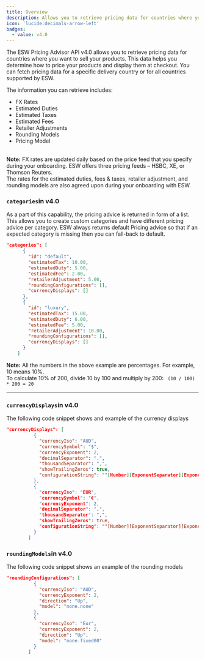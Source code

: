 ```yaml
---
title: Overview
description: Allows you to retrieve pricing data for countries where you want to sell your products
icon: 'lucide:decimals-arrow-left'
badges:
  - value: v4.0 
---
```


<section class="space-y-4">
  <p class="text-neutral-700 dark:text-neutral-300">
    The <span class="text-primary font-medium">ESW Pricing Advisor API v4.0</span> allows you to retrieve pricing data for countries where you want to sell your products. This data helps you determine how to price your products and display them at checkout.
    You can fetch pricing data for a specific delivery country or for all countries supported by ESW.
  </p>
  <p class="text-neutral-700 dark:text-neutral-300">
    The information you can retrieve includes:
  </p>
  <ul role="list" class="list-disc marker:text-primary pl-6 space-y-1 text-neutral-700 dark:text-neutral-300">
    <li>FX Rates</li>
    <li>Estimated Duties</li>
    <li>Estimated Taxes</li>
    <li>Estimated Fees</li>
    <li>Retailer Adjustments</li>
    <li>Rounding Models</li>
    <li>Pricing Model</li>
  </ul>
</section>

<br />

<div class="rounded-xl border border-sky-100 bg-sky-50 dark:border-sky-900 dark:bg-sky-950 p-5 text-sm text-sky-800 dark:text-sky-200 shadow-sm">
  <strong class="block mb-1 text-sky-600 dark:text-sky-300 font-semibold">Note:</strong>
  FX rates are updated daily based on the price feed that you specify during your onboarding. ESW offers three pricing feeds – 
  <span class="font-medium">HSBC</span>, 
  <span class="font-medium">XE</span>, or 
  <span class="font-medium">Thomson Reuters</span>.
  <br />
  The rates for the 
  <span class="font-medium">estimated duties, fees &amp; taxes</span>, 
  <span class="font-medium">retailer adjustment</span>, and 
  <span class="font-medium">rounding models</span> are also agreed upon during your onboarding with ESW.
</div>


### <code class="text-sky-700 dark:text-sky-300 font-mono text-[0.85rem]">categories</code>in v4.0

As a part of this capability, the pricing advice is returned in form of a list. This allows you to create custom categories and have different pricing advice per category. ESW always returns default Pricing advice so that if an expected category is missing then you can fall-back to default.

```json [categories]
"categories": [
      {
        "id": "default",
        "estimatedTax": 10.00,
        "estimatedDuty": 5.00,
        "estimatedFee": 2.00,	
        "retailerAdjustment": 5.00,
        "roundingConfigurations": [],
        "currencyDisplays": []
      },
      {
        "id": "luxury",
        "estimatedTax": 15.00,
        "estimatedDuty": 6.00,
        "estimatedFee": 5.00,	
        "retailerAdjustment": 10.00,
        "roundingConfigurations": [],
        "currencyDisplays": []
      }
    ]
```    

<div class="rounded-xl border border-sky-100 bg-sky-50 dark:border-sky-900 dark:bg-sky-950 p-5 text-sm text-sky-800 dark:text-sky-200 shadow-sm">
  <strong class="block mb-1 text-sky-600 dark:text-sky-300 font-semibold">Note:</strong>
  All the numbers in the above example are percentages. For example,
  <span class="font-medium">10</span> means <span class="font-medium">10%</span>.
  <br />
  To calculate 10% of 200, divide 10 by 100 and multiply by 200:
  <code class="text-sky-700 dark:text-sky-300 font-mono text-[0.85rem]"> (10 / 100) * 200 = 20 </code>
</div>


---

### <code class="text-sky-700 dark:text-sky-300 font-mono text-[0.85rem]">currencyDisplays</code>in v4.0

The following code snippet shows and example of the currency displays

```json [currencyDisplays]
"currencyDisplays": [
          {
            "currencyIso": "AUD",
            "currencySymbol": "$",
            "currencyExponent": 2,
            "decimalSeparator": ".",
            "thousandSeparator": ",",
            "showTrailingZeros": true,
            "configurationString": ""[Number][ExponentSeparator][Exponent] [CurrencyISO]"
          },
          {
            "currencyIso": "EUR",
            "currencySymbol": "€",
            "currencyExponent": 2,
            "decimalSeparator": ".",
            "thousandSeparator": ",",
            "showTrailingZeros": true,
            "configurationString": ""[Number][ExponentSeparator][Exponent] [CurrencyISO]"
          }
        ]
```

### <code class="text-sky-700 dark:text-sky-300 font-mono text-[0.85rem]">roundingModels</code>in v4.0

The following code snippet shows an example of the rounding models

```json [roundingModels]
"roundingConfigurations": [
          {
            "currencyIso": "AUD",
            "currencyExponent": 2,
            "direction": "Up",
            "model": "none.none"
          },
          {
            "currencyIso": "Eur",
            "currencyExponent": 2,
            "direction": "Up",
            "model": "none.fixed00"
          }
        ]
```

